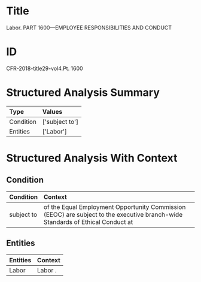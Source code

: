 # Title

 Labor. PART 1600—EMPLOYEE RESPONSIBILITIES AND CONDUCT


# ID

 CFR-2018-title29-vol4.Pt. 1600


# Structured Analysis Summary

| Type      | Values         |
|:----------|:---------------|
| Condition | ['subject to'] |
| Entities  | ['Labor']      |


# Structured Analysis With Context

 


## Condition

| Condition   | Context                                                                                                                        |
|:------------|:-------------------------------------------------------------------------------------------------------------------------------|
| subject to  | of the Equal Employment Opportunity Commission (EEOC) are subject to the executive branch-wide Standards of Ethical Conduct at |


## Entities

| Entities   | Context   |
|:-----------|:----------|
| Labor      | Labor .   |


